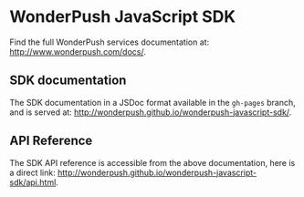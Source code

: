 WonderPush JavaScript SDK
=========================

Find the full WonderPush services documentation at:
http://www.wonderpush.com/docs/.


SDK documentation
-----------------

The SDK documentation in a JSDoc format available in the `gh-pages` branch, and is served at:
http://wonderpush.github.io/wonderpush-javascript-sdk/.


API Reference
-------------

The SDK API reference is accessible from the above documentation, here is a direct link:
http://wonderpush.github.io/wonderpush-javascript-sdk/api.html.
